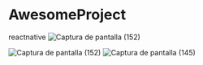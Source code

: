 # AwesomeProject
reactnative
![Captura de pantalla (152)](https://github.com/Josep-11281/AwesomeProject/assets/132529211/785d6ec0-eeef-4496-98a3-75ffc109ddd3)

![Captura de pantalla (152)](https://github.com/Josep-11281/AwesomeProject/assets/132529211/db22865a-e285-42e9-a671-35498527443d)
![Captura de pantalla (145)](https://github.com/Josep-11281/AwesomeProject/assets/132529211/39053942-0f25-4dc7-9504-f727e5d84b0f)

